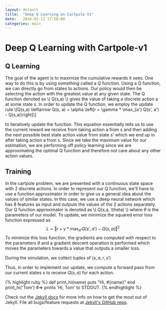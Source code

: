 ```yaml
---
layout: default
title:  "Deep Q Learning on Cartpole V1"
date:   2016-02-12 17:50:00
categories: main
---
```


# Deep Q Learning with Cartpole-v1
## Q Learning
The goal of the agent is to maximize the cumulative rewards it sees. One way to do this is by using something called a Q function. Using a Q function, we can directly go from states to actions. Our policy would then be selecting the action with the greatest value at any given state. The Q function denoted as \\( Q(s,a)  \\) gives the value of taking a discrete action a at some state s. In order to update the Q function,
we employ the update rule
\\[Q(s,a) \leftarrow Q(s, a) + \alpha \left[r + \gamma * \max_{a'} Q(s', a') - Q(s,a)\right]\\]

to iteratively update the function. This equation essentially tells us to use the current reward we receive from taking action a from s and then adding the
next possible best state action value from state s' which we end up in after taking action a from s. Since we take the maximum value for our estimation, we are performing off policy learning since we are approximating the optimal Q function and therefore not care about any other action values.
## Training
In the cartpole problem, we are presented with a continuous state space with 2 discrete actions. In order to represent our Q function, we'll have to use a function
approximator in order to give us a general idea about the values of similar states. In this case, we use a deep neural network which has 8 features as input and outputs the values of the 2 actions separately. Our Q function approximator is denoted as \\( Q(s,a, \theta) \\) where $\theta$ is the parameters of our model.
To update, we minimize the squared error loss function expressed as
$$L = \Vert r + \gamma * \max_{a'}Q(s', a') - Q(s,a) \Vert^2 $$
To minimize this loss function, the gradients are computed with respect to the parameters $\theta$ and a gradient descent operation is performed which moves the parameters towards a value that outputs a smaller loss.

During the simulation, we collect tuples of $(s,a,r,s')$

Thus, in order to implement our update, we compute a forward pass from our current states s to receive $Q(s,a)$ for each action.


{% highlight ruby %}
def print_hi(name)
  puts "Hi, #{name}"
end
print_hi('Tom')
#=> prints 'Hi, Tom' to STDOUT.
{% endhighlight %}

Check out the [Jekyll docs][jekyll] for more info on how to get the most out of Jekyll. File all bugs/feature requests at [Jekyll's GitHub repo][jekyll-gh].

[jekyll-gh]: https://github.com/mojombo/jekyll
[jekyll]:    http://jekyllrb.com
